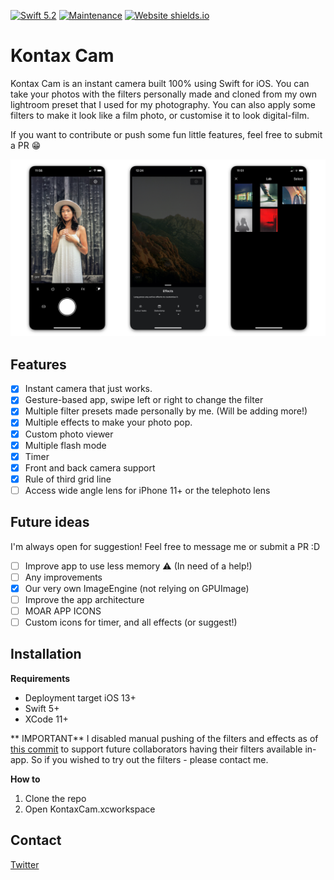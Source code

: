 [![Swift 5.2](https://img.shields.io/badge/swift-5.2-ED523F.svg?style=flat)](https://swift.org/download/)
[![Maintenance](https://img.shields.io/badge/Maintained%3F-yes-green.svg)](https://github.com/kxvn-lx/Kontax-Cam/graphs/commit-activity)
[![Website shields.io](https://img.shields.io/website-up-down-green-red/http/shields.io.svg)](https://kontaxcam.netlify.app)

# Kontax Cam
Kontax Cam is an instant camera built 100% using Swift for iOS. You can take your photos with the filters personally made and cloned from my own lightroom preset that I used for my photography. You can also apply some filters to make it look like a film photo, or customise it to look digital-film.

If you want to contribute or push some fun little features, feel free to submit a PR 😁

![image1](/images/image1.jpg)

## Features

 - [x] Instant camera that just works.
 - [x] Gesture-based app, swipe left or right to change the filter
 - [x] Multiple filter presets made personally by me. (Will be adding more!)
 - [x] Multiple effects to make your photo pop.
 - [x] Custom photo viewer
 - [x] Multiple flash mode
 - [x] Timer
 - [x] Front and back camera support
 - [x] Rule of third grid line
 - [ ] Access wide angle lens for iPhone 11+ or the telephoto lens
 
 ## Future ideas
 I'm always open for suggestion! Feel free to message me or submit a PR :D
 
 - [ ] Improve app to use less memory ⚠️ (In need of a help!)
 - [ ] Any improvements
 - [x] Our very own ImageEngine (not relying on GPUImage)
 - [ ] Improve the app architecture
 - [ ] MOAR APP ICONS
 - [ ] Custom icons for timer, and all effects (or suggest!)

## Installation
**Requirements**

 - Deployment target iOS 13+
 - Swift 5+
 - XCode 11+
 
 ** IMPORTANT**
 I disabled manual pushing of the filters and effects as of [this commit](https://github.com/kxvn-lx/Kontax-Cam/commit/70e3099739d4a3c5bd85427fdd3f3c879e776c32)
 to support future collaborators having their filters available in-app. So if you wished to try out the filters - please contact me.
 
**How to**
1. Clone the repo
2. Open KontaxCam.xcworkspace

## Contact
[Twitter](https://twitter.com/kevinlx_)
